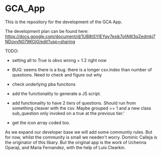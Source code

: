 # GCA_App

This is the repository for the development of the GCA App. 

The development plan can be found here:
https://docs.google.com/document/d/1UB8tSYIEYqy7esik7ofAW3qZedmkj7NDovvN079KOi0/edit?usp=sharing

TODO: 
- setting all to True is obvs wrong = 1.2 right now 

- BUG: seems there is a bug. there is a longer csv.index than number of questions. Need to check and figure out why

- check underlying pba funcitons
- add the functionality to generate a JS script. 
- add functionality to have 2 tiers of questions. Should run from something cleaver with the csv. Maybe grouped == 1 and a new class sub_question only invoked on a true at the previous tier.' 
- get the icon array coded too. 



As we expand our developer base we will add some communtiy rules. But for now, whilst the community is small we needen't worry. 
Dominic Calleja is the originator of this libary. But the original app is the work of Uchenna Oparaji, and Maria Fernandez, with the help of Luis Clearkin. 





